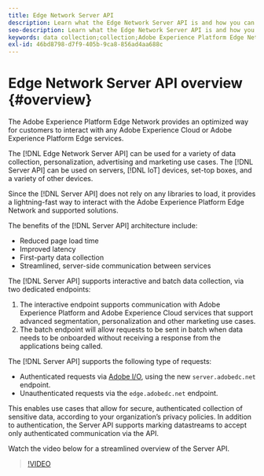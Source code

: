 ```yaml
---
title: Edge Network Server API
description: Learn what the Edge Network Server API is and how you can use it.
seo-description: Learn what the Edge Network Server API is and how you can use it.
keywords: data collection;collection;Adobe Experience Platform Edge Network;server api;
exl-id: 46bd8798-d7f9-405b-9ca8-856ad4aa688c
---
```

# Edge Network Server API overview {#overview}

The Adobe Experience Platform Edge Network provides an optimized way for customers to interact with any Adobe Experience Cloud or Adobe Experience Platform Edge services.

The [!DNL Edge Network Server API] can be used for a variety of data collection, personalization, advertising and marketing use cases. The [!DNL Server API] can be used on servers, [!DNL IoT] devices, set-top boxes, and a variety of other devices.

Since the [!DNL Server API] does not rely on any libraries to load, it provides a lightning-fast way to interact with the Adobe Experience Platform Edge Network and supported solutions.

The benefits of the [!DNL Server API] architecture include:

* Reduced page load time
* Improved latency
* First-party data collection
* Streamlined, server-side communication between services
 
The [!DNL Server API] supports interactive and batch data collection, via two dedicated endpoints:

1. The interactive endpoint supports communication with Adobe Experience Platform and Adobe Experience Cloud services that support advanced segmentation, personalization and other marketing use cases.
2. The batch endpoint will allow requests to be sent in batch when data needs to be onboarded without receiving a response from the applications being called. 
 
The [!DNL Server API] supports the following type of requests:

* Authenticated requests via [Adobe I/O](https://developer.adobe.com/), using the new `server.adobedc.net` endpoint.
* Unauthenticated requests via the `edge.adobedc.net` endpoint.

This enables use cases that allow for secure, authenticated collection of sensitive data, according to your organization’s privacy policies. In addition to authentication, the Server API supports marking datastreams to accept only authenticated communication via the API.

Watch the video below for a streamlined overview of the Server API.

>[!VIDEO](https://video.tv.adobe.com/v/341448/)
